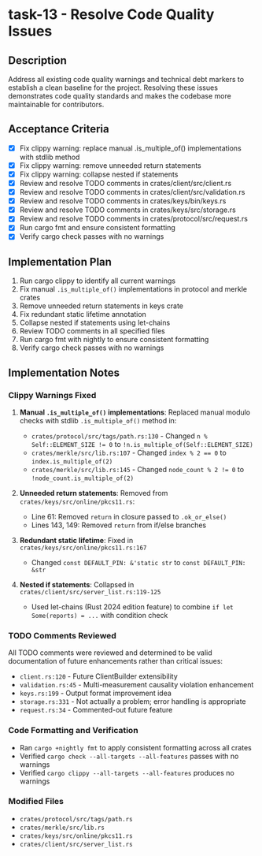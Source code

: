 # task-13 - Resolve Code Quality Issues

## Description

Address all existing code quality warnings and technical debt markers to establish a clean baseline for the project. Resolving these issues demonstrates code quality standards and makes the codebase more maintainable for contributors.

## Acceptance Criteria

- [x] Fix clippy warning: replace manual .is_multiple_of() implementations with stdlib method
- [x] Fix clippy warning: remove unneeded return statements
- [x] Fix clippy warning: collapse nested if statements
- [x] Review and resolve TODO comments in crates/client/src/client.rs
- [x] Review and resolve TODO comments in crates/client/src/validation.rs
- [x] Review and resolve TODO comments in crates/keys/bin/keys.rs
- [x] Review and resolve TODO comments in crates/keys/src/storage.rs
- [x] Review and resolve TODO comments in crates/protocol/src/request.rs
- [x] Run cargo fmt and ensure consistent formatting
- [x] Verify cargo check passes with no warnings

## Implementation Plan

1. Run cargo clippy to identify all current warnings
2. Fix manual `.is_multiple_of()` implementations in protocol and merkle crates
3. Remove unneeded return statements in keys crate
4. Fix redundant static lifetime annotation
5. Collapse nested if statements using let-chains
6. Review TODO comments in all specified files
7. Run cargo fmt with nightly to ensure consistent formatting
8. Verify cargo check passes with no warnings

## Implementation Notes

### Clippy Warnings Fixed

1. **Manual `.is_multiple_of()` implementations**: Replaced manual modulo checks with stdlib `.is_multiple_of()` method in:
   - `crates/protocol/src/tags/path.rs:130` - Changed `n % Self::ELEMENT_SIZE != 0` to `!n.is_multiple_of(Self::ELEMENT_SIZE)`
   - `crates/merkle/src/lib.rs:107` - Changed `index % 2 == 0` to `index.is_multiple_of(2)`
   - `crates/merkle/src/lib.rs:145` - Changed `node_count % 2 != 0` to `!node_count.is_multiple_of(2)`

2. **Unneeded return statements**: Removed from `crates/keys/src/online/pkcs11.rs`:
   - Line 61: Removed `return` in closure passed to `.ok_or_else()`
   - Lines 143, 149: Removed `return` from if/else branches

3. **Redundant static lifetime**: Fixed in `crates/keys/src/online/pkcs11.rs:167`
   - Changed `const DEFAULT_PIN: &'static str` to `const DEFAULT_PIN: &str`

4. **Nested if statements**: Collapsed in `crates/client/src/server_list.rs:119-125`
   - Used let-chains (Rust 2024 edition feature) to combine `if let Some(reports) = ...` with condition check

### TODO Comments Reviewed

All TODO comments were reviewed and determined to be valid documentation of future enhancements rather than critical issues:
- `client.rs:120` - Future ClientBuilder extensibility
- `validation.rs:45` - Multi-measurement causality violation enhancement
- `keys.rs:199` - Output format improvement idea
- `storage.rs:331` - Not actually a problem; error handling is appropriate
- `request.rs:34` - Commented-out future feature

### Code Formatting and Verification

- Ran `cargo +nightly fmt` to apply consistent formatting across all crates
- Verified `cargo check --all-targets --all-features` passes with no warnings
- Verified `cargo clippy --all-targets --all-features` produces no warnings

### Modified Files

- `crates/protocol/src/tags/path.rs`
- `crates/merkle/src/lib.rs`
- `crates/keys/src/online/pkcs11.rs`
- `crates/client/src/server_list.rs`
